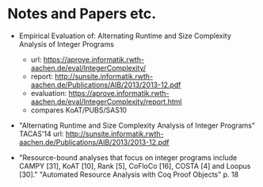 # Notes and Papers etc.


* Empirical Evaluation of: Alternating Runtime and Size Complexity Analysis of Integer Programs
  - url: https://aprove.informatik.rwth-aachen.de/eval/IntegerComplexity/
  - report: http://sunsite.informatik.rwth-aachen.de/Publications/AIB/2013/2013-12.pdf
  - evaluation: https://aprove.informatik.rwth-aachen.de/eval/IntegerComplexity/report.html
  - compares KoAT/PUBS/SAS10

* "Alternating Runtime and Size Complexity Analysis of Integer Programs" TACAS'14
  url: http://sunsite.informatik.rwth-aachen.de/Publications/AIB/2013/2013-12.pdf


* "Resource-bound analyses that focus on integer programs include CAMPY [31],
   KoAT [10], Rank [5], CoFloCo [16], COSTA [4] and Loopus [30]."
   "Automated Resource Analysis with Coq Proof Objects" p. 18